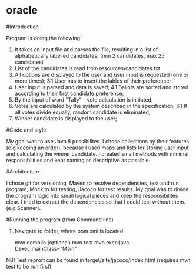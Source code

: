 # oracle

#Introduction

Program is doing the following:
1. It takes an input file and parses the file, resulting in a list of alphabetically labelled candidates; (min 2 candidates, max 25 candidates)
2. List of the candidates is read from resources/candidates.txt
3. All options are displayed to the user and user input is requested (one or more times);
  3.1 User has to insert the lables of their preference;
4. User input is parsed and data is saved;
  4.1 Ballots are sorted and stored according to their first candidate preference;
5. By the input of word "Tally" - vote calculation is initiated;
6. Votes are calculated by the system described in the specification;
  6.1 If all votes divide equally, random candidate is eliminated;
7. Winner candidate is displayed to the user;

#Code and style

My goal was to use Java 8 possibilites. I chose collections by their features (e.g keeping an order), because I used maps and lists for storing user input and calculating the winner candidate. I created small methods with minimal responsibilities and kept naming as descriptive as possible.

#Architecture

I chose git for versioning, Maven to resolve dependencies, test and run program, Mockito for testing, Jacoco for test results. My goal was to divide the program logic into small logical pieces and keep the responsibilites clear. I tried to extract the dependencies so that I could test without them. (e.g Scanner). 

#Running the program (from Command line)

1. Navigate to folder, where pom.xml is located.

    mvn compile
    (optional) mvn test
    mvn exec:java -Dexec.mainClass="Main"

NB! Test reprort can be found in target/site/jacoco/index.html (requires mvn test to be run first)
